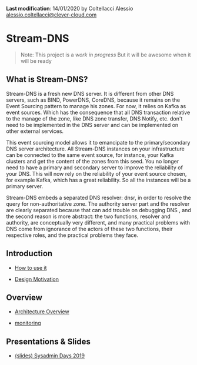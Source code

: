**Last modification**: 14/01/2020 by Coltellacci Alessio <alessio.coltellacci@clever-cloud.com>

# Stream-DNS

> Note: This project is a *work in progress*
> But it will be awesome when it will be ready

## What is Stream-DNS?

Stream-DNS is  a fresh new DNS server. It is different from other DNS servers, such as BIND, PowerDNS, CoreDNS, because it remains on the Event Sourcing pattern to manage his zones. For now, it relies on Kafka as event sources. Which has the consequence that all DNS transaction relative to the manage of the zone, like DNS zone transfer, DNS Notify, etc. don't need to be implemented in the DNS server and can be implemented on other external services. 

This event sourcing model allows it to emancipate to the primary/secondary DNS server architecture. All Stream-DNS instances on your infrastructure can be connected to the same event source, for instance, your Kafka clusters and get the content of the zones from this seed. You no longer need to have a primary and secondary server to improve the reliability of your DNS. This will now rely on the  reliability of your event source chosen, for example Kafka, which has a great reliability. So all the instances will be a primary server.

Stream-DNS embeds a separated DNS resolver: dnsr, in order to resolve the query for non-authoritative zone. The authority server part and the resolver are clearly separated because  that can add trouble on debugging DNS , and the second reason is more abstract: the two functions, resolver and authority, are conceptually very different, and many practical problems with DNS come from ignorance of the actors of these two functions, their respective roles, and the practical problems they face.

## Introduction

* [How to use it][ma]

* [Design Motivation][dw]

## Overview

* [Architecture Overview][ar]

* [monitoring][mo]

## Presentations & Slides

* [(slides) Sysadmin Days 2019](https://docs.google.com/presentation/d/1hd8HvhzUwAKIg_9NyV_Af8dktmaNr3Wfb72APbMkVIg/edit?usp=sharing)


[ma]: ./manual.md
[ar]: ./architecture.md
[dw]: ./design_and_motivation.md
[mo]: ./monitoring.md